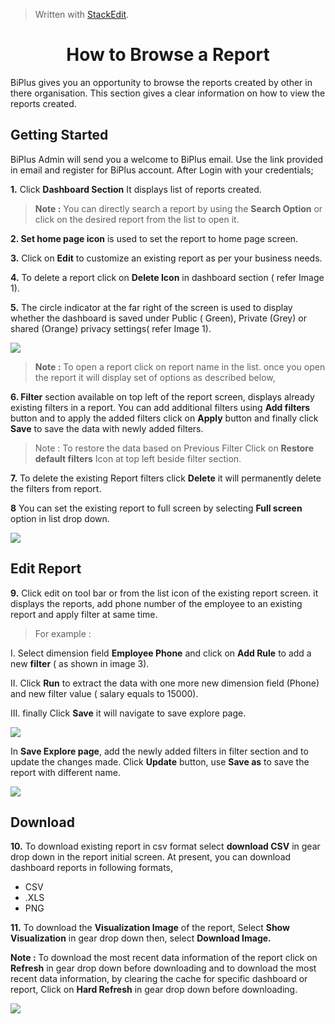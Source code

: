 
> Written with [StackEdit](https://stackedit.io/).

<center><h1>How to Browse a Report</h1></center>

BiPlus gives you an opportunity to browse the reports created by other in there organisation. This section gives a clear information on how to view the reports created.

## Getting Started

BiPlus Admin will send you a welcome to BiPlus email. Use the link provided in email and register for BiPlus account. After Login with your credentials;

**1.** Click  **Dashboard Section** It displays list of  reports created. 

> **Note :** You can directly search a report by using the **Search Option** or click on the desired report from the list to open it.

**2. Set home page icon** is used to set the report to home page screen.

**3.**  Click on  **Edit** to customize an existing report as per your business needs.

**4.** To delete a report click on **Delete Icon**  in dashboard section ( refer Image 1).

**5.**  The circle indicator at the far right of the screen is used to display whether the dashboard is saved under Public ( Green), Private (Grey) or shared (Orange) privacy settings( refer Image 1).

![
](https://raw.githubusercontent.com/sv18042016/fp1/b0099f7179ee34c8f8492190d526ece2479b23b6/images/browse_rep1.png)

> **Note :** To open a  report click on report name in the list. once you open the report it will display set of options as described below,

**6. Filter** section available on top left of the report screen, displays already existing filters in a report. You can add additional filters using **Add filters** button and to apply the added filters click on **Apply** button and finally click **Save** to save the data with newly added filters.

> Note : To restore the data based on Previous Filter Click on  **Restore default filters** Icon at top left beside filter section.

**7.** To delete the existing Report filters click **Delete** it will permanently delete the filters from report.

**8** You can set the existing report to full screen by selecting **Full screen** option in list drop down.

![
](https://raw.githubusercontent.com/sv18042016/fp1/b0099f7179ee34c8f8492190d526ece2479b23b6/images/browse_rep2.png)

## Edit Report

 **9.** Click edit on tool bar or from the list icon of the existing report screen. it displays the reports,  add phone number of the employee to an existing report and apply filter at same time.

> For example :
 
I. Select dimension field **Employee Phone** and click on **Add Rule** to add a new **filter** ( as shown in image 3). 

II. Click **Run** to extract the data with one more new dimension field (Phone) and new filter value ( salary equals to 15000). 

III. finally Click **Save** it will navigate to save explore page.

![
](https://raw.githubusercontent.com/sv18042016/fp1/b0099f7179ee34c8f8492190d526ece2479b23b6/images/browse_rep3.png)

In **Save Explore page**, add the newly added filters in filter section and to update the changes made.
Click **Update** button, use **Save as** to save the report with different name.

![
](https://raw.githubusercontent.com/sv18042016/fp1/b0099f7179ee34c8f8492190d526ece2479b23b6/images/browse_rep4.png)
## Download


**10.** To download existing report in csv format select **download CSV** in gear drop down in the report initial screen.
 At present, you can download dashboard reports in following formats,
 - CSV
 - .XLS
-  PNG

**11.**  To download the **Visualization Image** of the report,  Select **Show Visualization** in gear drop down then, select  **Download Image.**

**Note :** To download the most recent data information of the report click on **Refresh** in gear drop down before downloading and to download the most recent data information, by clearing the cache for specific dashboard or report, Click on **Hard Refresh** in gear drop down before downloading. 

![
](https://raw.githubusercontent.com/sv18042016/fp1/b0099f7179ee34c8f8492190d526ece2479b23b6/images/browse_rep5.png)









<!--stackedit_data:
eyJoaXN0b3J5IjpbLTExNDE5MDE5ODAsMjg2NDY2MzM4LDM1MD
kwNDIxOCw4ODE0OTM5OSwtNzMyMTY2MDYzLC0xMDA0MTY1MDM1
LC02NTc3MTc2NDksLTEzMjYxNDY3OTUsLTE4OTkxNzgyOTgsLT
E4MTc3NTA0MzAsLTQxOTQ3MjQ3LC0xNTUyNzgyNzY3LDE2ODE3
MzU4NzgsLTE2MTgwOTc3MzAsLTIwMzIwMTE2MTksLTEyMzI0Mj
UyNzMsMTcwNTMwNDE5MCwtMTI1MDk3MzU1MiwyMDc5NDc3NDIy
LC04OTMxNTE3NjddfQ==
-->